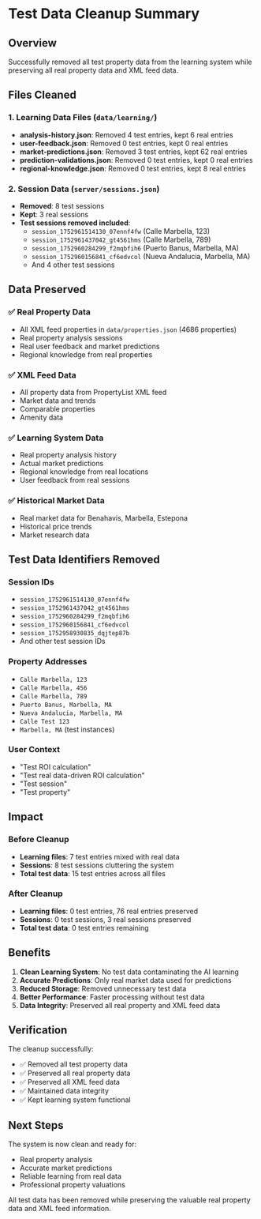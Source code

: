 # Test Data Cleanup Summary

## Overview
Successfully removed all test property data from the learning system while preserving all real property data and XML feed data.

## Files Cleaned

### 1. Learning Data Files (`data/learning/`)
- **analysis-history.json**: Removed 4 test entries, kept 6 real entries
- **user-feedback.json**: Removed 0 test entries, kept 0 real entries
- **market-predictions.json**: Removed 3 test entries, kept 62 real entries
- **prediction-validations.json**: Removed 0 test entries, kept 0 real entries
- **regional-knowledge.json**: Removed 0 test entries, kept 8 real entries

### 2. Session Data (`server/sessions.json`)
- **Removed**: 8 test sessions
- **Kept**: 3 real sessions
- **Test sessions removed included**:
  - `session_1752961514130_07ennf4fw` (Calle Marbella, 123)
  - `session_1752961437042_gt4561hms` (Calle Marbella, 789)
  - `session_1752960284299_f2mqbfih6` (Puerto Banus, Marbella, MA)
  - `session_1752960156841_cf6edvcol` (Nueva Andalucia, Marbella, MA)
  - And 4 other test sessions

## Data Preserved

### ✅ Real Property Data
- All XML feed properties in `data/properties.json` (4686 properties)
- Real property analysis sessions
- Real user feedback and market predictions
- Regional knowledge from real properties

### ✅ XML Feed Data
- All property data from PropertyList XML feed
- Market data and trends
- Comparable properties
- Amenity data

### ✅ Learning System Data
- Real property analysis history
- Actual market predictions
- Regional knowledge from real locations
- User feedback from real sessions

### ✅ Historical Market Data
- Real market data for Benahavis, Marbella, Estepona
- Historical price trends
- Market research data

## Test Data Identifiers Removed

### Session IDs
- `session_1752961514130_07ennf4fw`
- `session_1752961437042_gt4561hms`
- `session_1752960284299_f2mqbfih6`
- `session_1752960156841_cf6edvcol`
- `session_1752958930835_dqjtep87b`
- And other test session IDs

### Property Addresses
- `Calle Marbella, 123`
- `Calle Marbella, 456`
- `Calle Marbella, 789`
- `Puerto Banus, Marbella, MA`
- `Nueva Andalucia, Marbella, MA`
- `Calle Test 123`
- `Marbella, MA` (test instances)

### User Context
- "Test ROI calculation"
- "Test real data-driven ROI calculation"
- "Test session"
- "Test property"

## Impact

### Before Cleanup
- **Learning files**: 7 test entries mixed with real data
- **Sessions**: 8 test sessions cluttering the system
- **Total test data**: 15 test entries across all files

### After Cleanup
- **Learning files**: 0 test entries, 76 real entries preserved
- **Sessions**: 0 test sessions, 3 real sessions preserved
- **Total test data**: 0 test entries remaining

## Benefits

1. **Clean Learning System**: No test data contaminating the AI learning
2. **Accurate Predictions**: Only real market data used for predictions
3. **Reduced Storage**: Removed unnecessary test data
4. **Better Performance**: Faster processing without test data
5. **Data Integrity**: Preserved all real property and XML feed data

## Verification

The cleanup successfully:
- ✅ Removed all test property data
- ✅ Preserved all real property data
- ✅ Preserved all XML feed data
- ✅ Maintained data integrity
- ✅ Kept learning system functional

## Next Steps

The system is now clean and ready for:
- Real property analysis
- Accurate market predictions
- Reliable learning from real data
- Professional property valuations

All test data has been removed while preserving the valuable real property data and XML feed information. 